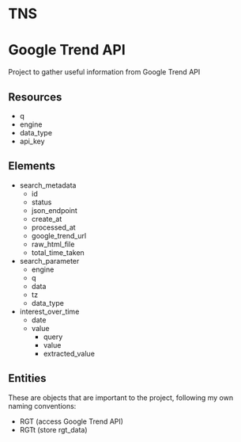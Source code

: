 # TNS

# Google Trend API

Project to gather useful information from Google Trend API 

## Resources

- q
- engine
- data_type
- api_key

## Elements

- search_metadata
  - id
  - status
  - json_endpoint
  - create_at
  - processed_at
  - google_trend_url
  - raw_html_file
  - total_time_taken
 - search_parameter
   - engine
   - q
   - data
   - tz
   - data_type
- interest_over_time
  - date
  - value
    - query
    - value
    - extracted_value

## Entities

These are objects that are important to the project, following my own naming conventions:

- RGT (access Google Trend API)
- RGTt (store rgt_data)
